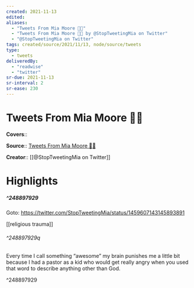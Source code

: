 ```yaml
---
created: 2021-11-13
edited:
aliases:
  - "Tweets From Mia Moore 🏳️‍🌈"
  - "Tweets From Mia Moore 🏳️‍🌈 by @StopTweetingMia on Twitter"
  - "@StopTweetingMia on Twitter"
tags: created/source/2021/11/13, node/source/tweets
type: 
  - tweets
deliveredBy: 
  - "readwise"
  - "twitter"
sr-due: 2021-11-13
sr-interval: 2
sr-ease: 230
---
```

# Tweets From Mia Moore 🏳️‍🌈

**Covers**:: 

**Source**:: [Tweets From Mia Moore 🏳️‍🌈](https://twitter.com/StopTweetingMia)

**Creator**:: [[@StopTweetingMia on Twitter]]

# Highlights
##### ^248897929


Goto: https://twitter.com/StopTweetingMia/status/1459607143145893891  

[[religious trauma]]  

###### ^248897929q

Every time I call something “awesome” my brain punishes me a little bit because I had a pastor as a kid who would get really angry when you used that word to describe anything other than God. 

^248897929

